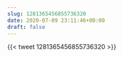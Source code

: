 ```yaml
---
slug: 1281365456855736320
date: 2020-07-09 23:11:46+00:00
draft: false
---
```


{{< tweet 1281365456855736320 >}}
